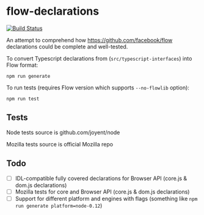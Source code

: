 flow-declarations
=================

[![Build Status](https://travis-ci.org/unknownexception/flow-declarations.svg)](https://travis-ci.org/unknownexception/flow-declarations)

An attempt to comprehend how https://github.com/facebook/flow declarations could be complete and well-tested.


To convert Typescript declarations from (`src/typescript-interfaces`) into Flow format:

```
npm run generate
```

To run tests (requires Flow version which supports `--no-flowlib` option):

```
npm run test
```
## Tests

Node tests source is github.com/joyent/node

Mozilla tests source is official Mozilla repo


## Todo

- [ ] IDL-compatible fully covered declarations for Browser API (core.js & dom.js declarations)
- [ ] Mozilla tests for core and Browser API (core.js & dom.js declarations)
- [ ] Support for different platform and engines with flags (something like `npm run generate platform=node-0.12`)
